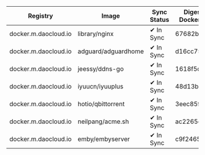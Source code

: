 | Registry | Image | Sync Status | Digest Docker.io | Digest Mirror | Error |
|----------|-------|-------------|------------------|---------------|-------|
| docker.m.daocloud.io | library/nginx | ✔ In Sync | 67682bda... | 67682bda... | |
| docker.m.daocloud.io | adguard/adguardhome | ✔ In Sync | d16cc751... | d16cc751... | |
| docker.m.daocloud.io | jeessy/ddns-go | ✔ In Sync | 1618f5d8... | 1618f5d8... | |
| docker.m.daocloud.io | iyuucn/iyuuplus | ✔ In Sync | 48d13b12... | 48d13b12... | |
| docker.m.daocloud.io | hotio/qbittorrent | ✔ In Sync | 3eec85ff... | 3eec85ff... | |
| docker.m.daocloud.io | neilpang/acme.sh | ✔ In Sync | ac2265ce... | ac2265ce... | |
| docker.m.daocloud.io | emby/embyserver | ✔ In Sync | c9f2465d... | c9f2465d... | |

